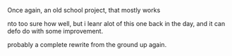 Once again, an old school project, that mostly works

nto too sure how well, but i leanr alot of this one back in the day, and it can defo do with some improvement.

probably a complete rewrite from the ground up again.

